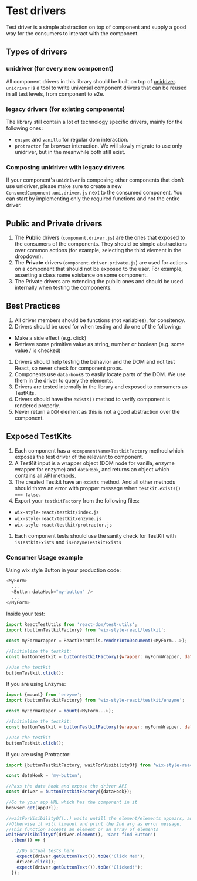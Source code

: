 # Test drivers
Test driver is a simple abstraction on top of component and supply a good way for the consumers to interact with the component.

## Types of drivers

### unidriver (for every new component)
All component drivers in this library should be built on top of [unidriver](https://github.com/wix-incubator/unidriver). `unidriver` is a tool to write universal component drivers that can be reused in all test levels, from component to e2e.

### legacy drivers (for existing components)
The library still contain a lot of technology specific drivers, mainly for the following ones:
  * `enzyme` and `vanilla` for regular dom interaction.
  * `protractor` for browser interaction.
We will slowly migrate to use only unidriver, but in the meanwhile both still exist.

### Composing unidriver with legacy drivers
If your component's `unidriver` is composing other components that don’t use unidriver, please make sure to create a new `ConsumedComponent.uni.driver.js` next to the consumed component. You can start by implementing only the required functions and not the entire driver.

## Public and Private drivers
1. The **Public** drivers (`component.driver.js`) are the ones that exposed to the consumers of the components. They should be simple abstractions over common actions (for example, selecting the third element in the dropdown).
2. The **Private** drivers (`component.driver.private.js`) are used for actions on a component that should not be exposed to the user. For example, asserting a class name existance on some component.
3. The Private drivers are extending the public ones and should be used internally when testing the components.

## Best Practices

1. All driver members should be functions (not variables), for consitency.
1. Drivers should be used for when testing and do one of the following:
  - Make a side effect (e.g. click)
  - Retrieve some primitive value as string, number or boolean (e.g. some value / is checked)
1. Drivers should help testing the behavior and the DOM and not test React, so never check for component props.
1. Components use `data-hook`s to easily locate parts of the DOM. We use them in the driver to query the elements.
1. Drivers are tested internally in the library and exposed to consumers as TestKits.
1. Drivers should have the `exists()` method to verify component is rendered properly.
1. Never return a `DOM` element as this is not a good abstraction over the component.

## Exposed TestKits

1. Each component has a `<componentName>TestkitFactory` method which exposes the test driver of the relevant to component.
1. A TestKit input is a wrapper object (DOM node for vanilla, enzyme wrapper for enzyme) and `dataHook`, and returns an object which contains all API methods.
1. The created Testkit have an `exists` method. And all other methods should throw an error with propper message when `testkit.exists() === false`.
1. Export your `testkitFactory` from the following files:
  * `wix-style-react/testkit/index.js`
  * `wix-style-react/testkit/enzyme.js`
  * `wix-style-react/testkit/protractor.js`
1. Each component tests should use the sanity check for TestKit with `isTestkitExists` and `isEnzymeTestkitExists`

### Consumer Usage example

Using wix style Button in your production code:

```js
<MyForm>
  ...
  <Button dataHook="my-button" />
  ...
</MyForm>
```

Inside your test:

```js
import ReactTestUtils from 'react-dom/test-utils';
import {buttonTestkitFactory} from 'wix-style-react/testkit';

const myFormWrapper = ReactTestUtils.renderIntoDocument(<MyForm...>);

//Initialize the testkit:
const buttonTestkit = buttonTestkitFactory({wrapper: myFormWrapper, dataHook: 'my-button'});//testkit factory should receive a DOM element wrapper and an dataHook and expose an api for it

//Use the testkit
buttonTestkit.click();
```

If you are using Enzyme:

```js
import {mount} from 'enzyme';
import {buttonTestkitFactory} from 'wix-style-react/testkit/enzyme';

const myFormWrapper = mount(<MyForm...>);

//Initialize the testkit:
const buttonTestkit = buttonTestkitFactory({wrapper: myFormWrapper, dataHook: 'my-button'});//testkit factory should receive an Enzyme wrapper and an dataHook and expose an api for it

//Use the testkit
buttonTestkit.click();
```


If you are using Protractor:

```js
import {buttonTestkitFactory, waitForVisibilityOf} from 'wix-style-react/testkit/protractor';

const dataHook = 'my-button';

//Pass the data hook and expose the driver API
const driver = buttonTestkitFactory({dataHook});

//Go to your app URL which has the component in it
browser.get(appUrl);

//waitForVisibilityOf(..) waits untill the element/elements appears, and starts the tests.
//Otherwise it will timeout and print the 2nd arg as error message.
//This function accepts an element or an array of elements
waitForVisibilityOf(driver.element(), 'Cant find Button')
  .then(() => {

    //Do actual tests here
    expect(driver.getButtonText()).toBe('Click Me!');
    driver.click();
    expect(driver.getButtonText()).toBe('Clicked!');
  });
```
